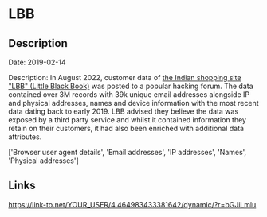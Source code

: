 # LBB

## Description

Date: 2019-02-14

Description:
In August 2022, customer data of <a href="https://lbb.in/" target="_blank" rel="noopener">the Indian shopping site &quot;LBB&quot; (Little Black Book)</a> was posted to a popular hacking forum. The data contained over 3M records with 39k unique email addresses alongside IP and physical addresses, names and device information with the most recent data dating back to early 2019. LBB advised they believe the data was exposed by a third party service and whilst it contained information they retain on their customers, it had also been enriched with additional data attributes.


['Browser user agent details', 'Email addresses', 'IP addresses', 'Names', 'Physical addresses']

## Links

https://link-to.net/YOUR_USER/4.464983433381642/dynamic/?r=bGJiLmlu